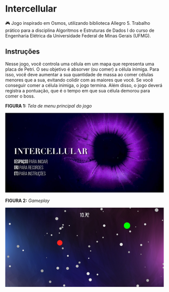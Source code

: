 # Intercellular
🎮 Jogo inspirado em Osmos, utilizando biblioteca Allegro 5. Trabalho prático para a disciplina Algoritmos e Estruturas de Dados I do curso de Engenharia Elétrica da Universidade Federal de Minas Gerais (UFMG).

## Instruções

Nesse jogo, você controla uma célula em um mapa que representa uma placa de Petri. O seu objetivo é absorver (ou comer) a célula inimiga. Para isso, você deve aumentar a sua quantidade de massa ao comer células menores que a sua, evitando colidir com as maiores que você. Se você conseguir comer a célula inimiga, o jogo termina. Além disso, o jogo deverá registra a pontuação, que é o tempo em que sua célula demorou para comer o boss.

**FIGURA 1:** _Tela de menu principal do jogo_

![alt text](https://github.com/brenocsp/intercellular/blob/master/images/img_main_menu.jpg)


**FIGURA 2:** _Gameplay_

![alt text](https://github.com/brenocsp/intercellular/blob/master/images/img_screenshot.jpg)

